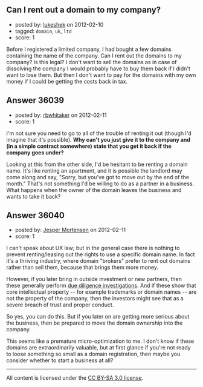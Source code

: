 ## Can I rent out a domain to my company?

- posted by: [lukeshek](https://stackexchange.com/users/-1/16193-lukeshek) on 2012-02-10
- tagged: `domain`, `uk`, `ltd`
- score: 1

Before I registered a limited company, I had bought a few domains containing the name of the company. Can I rent out the domains to my company? Is this legal? I don't want to sell the domains as in case of dissolving the company I would probably have to buy them back if I didn't want to lose them. But then I don't want to pay for the domains with my own money if I could be getting the costs back in tax.


## Answer 36039

- posted by: [rbwhitaker](https://stackexchange.com/users/-1/15024-rbwhitaker) on 2012-02-11
- score: 1

I'm not sure you need to go to all of the trouble of renting it out (though I'd imagine that it's possible).  **Why can't you just give it to the company and (in a simple contract somewhere) state that you get it back if the company goes under?**

Looking at this from the other side, I'd be hesitant to be renting a domain name.  It's like renting an apartment, and it is possible the landlord may come along and say, "Sorry, but you've got to move out by the end of the month."  That's not something I'd be willing to do as a partner in a business.  What happens when the owner of the domain leaves the business and wants to take it back?


## Answer 36040

- posted by: [Jesper Mortensen](https://stackexchange.com/users/-1/1261-jesper-mortensen) on 2012-02-11
- score: 1

<p>I can't speak about UK law; but in the general case there is nothing to prevent renting/leasing out the rights to use a specific domain name. In fact it's a thriving industry, where domain "brokers" prefer to rent out domains rather than sell them, because that brings them more money.</p>

<p>However, if you later bring in outside investment or new partners, then these generally perform <a href="http://en.wikipedia.org/wiki/Due_diligence" rel="nofollow">due diligence investigations</a>. And if these show that core intellectual property -- for example trademarks or domain names -- are not the property of the company, then the investors might see that as a severe breach of trust and proper conduct.</p>

<p>So yes, you can do this. But if you later on are getting more serious about the business, then be prepared to move the domain ownership into the company.</p>

<p>This seems like a premature micro-optimization to me. I don't know if these domains are extraordinarily valuable, but at first glance if you're not ready to loose something so small as a domain registration, then maybe you consider whether to start a business at all?</p>




---

All content is licensed under the [CC BY-SA 3.0 license](https://creativecommons.org/licenses/by-sa/3.0/).

